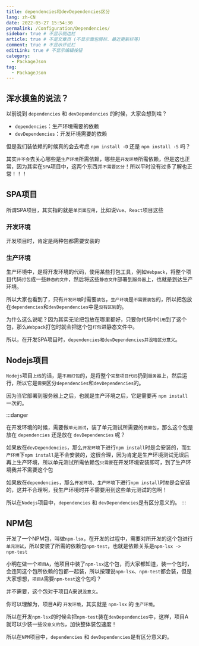 ```yaml
---
title: dependencies和devDependencies区分
lang: zh-CN
date: 2022-05-27 15:54:30
permalink: /Configuration/Dependencies/
sidebar: true # 不显示侧边栏
article: true # 不是文章页 (不显示面包屑栏、最近更新栏等)
comment: true # 不显示评论栏
editLink: true # 不显示编辑按钮
category: 
  - PackageJson
tag: 
  - PackageJson
---
```


## 浑水摸鱼的说法？

以前说到 `dependencies` 和 `devDependencies` 的时候，大家会想到啥？

- `dependencies`：生产环境需要的依赖
- `devDependencies`：开发环境需要的依赖

但是我们装依赖的时候真的会去考虑 `npm install -D` 还是 `npm install -S` 吗？

其实`并不会`去关心哪些是`生产环境`所需依赖，哪些是`开发环境`所需依赖，但是这也正常，因为其实在`SPA`项目中，这两个东西并`不需要区分`！所以平时没有过多了解也正常！！！

## SPA项目

所谓SPA项目，其实指的就是`单页面应用`，比如说`Vue`、`React`项目这些

### 开发环境

开发项目时，肯定是两种包都需要安装的

### 生产环境

生产环境中，是将开发环境的代码，使用某些打包工具，例如`Webpack`，将整个项目代码`打包`成一些`静态的文件`，然后将这些`静态文件`部署到`服务器`上，也就是到达生产环境。

所以大家也看到了，只有`开发环境`时需要`装包`，`生产环境`是`不需要装包`的，所以把包放在`dependencies`和`devDependencies`中是`没有区别`的。

为什么这么说呢？因为其实无论把包放在哪里都好，只要你代码中`引用`到了这个包，那么`Webpack`打包时就会把这个包`打包`进静态文件中。

所以，在开发SPA项目时，`dependencies和devDependencies并没啥区分意义`。

## Nodejs项目

`Nodejs`项目`上线`的话，是`不用打包`的，是将整个`完整项目代码`扔到`服务器`上，然后运行，所以它是`需要`区分`dependencies`和`devDependencies`的。

因为当它部署到服务器上之后，也就是生产环境之后，它是需要再 `npm install` 一次的。

:::danger

<Badge text="举个例子" type="warning"/> 

在开发环境的时候，需要做`单元测试`，装了单元测试所需要的`依赖包`，那么这个包是放在 `dependencies` 还是放在 `devDependencies` 呢？

如果放在`devDependencies`，那么`开发环境`下进行`npm install`时是会安装的，而`生产环境`下`npm install`是不会安装的，这很合理，因为肯定是生产环境测试无误后再上生产环境，所以单元测试所需依赖包`只需要`在开发环境安装即可，到了生产环境我并不需要这个包

如果放在`dependencies`，那么`开发环境`、`生产环境`下进行`npm install`时`都`是会安装的，这并不合理啊，我生产环境时并不需要用到这些单元测试的包啊！

所以在`Nodejs`项目中，`dependencies` 和 `devDependencies`是有区分意义的。
:::

## NPM包

开发了一个NPM包，叫做`npm-lsx`，在开发的过程中，需要对所开发的这个包进行`单元测试`，所以安装了所需的依赖包`npm-test`，也就是依赖关系是`npm-lsx -> npm-test`

小明在做一个`项目A`，他项目中装了`npm-lsx`这个包，而大家都知道，装一个包时，会连同这个包所依赖的包都一起装，所以按理说`npm-lsx`、`npm-test`都会装，但是大家想想，`项目A`需要`npm-test`这个包吗？

并不需要，这个包对于项目A来说`没意义`。

你可以理解为，项目A的 `开发环境`，其实就是 `npm-lsx` 的 `生产环境`。

所以在开发`npm-lsx`的时候会把`npm-test`装在`devDependencies`中，这样，项目A就可以少装一些`没意义的包`，加快整体装包速度！

所以在`NPM`项目中，`dependencies` 和 `devDependencies`是有区分意义的。
